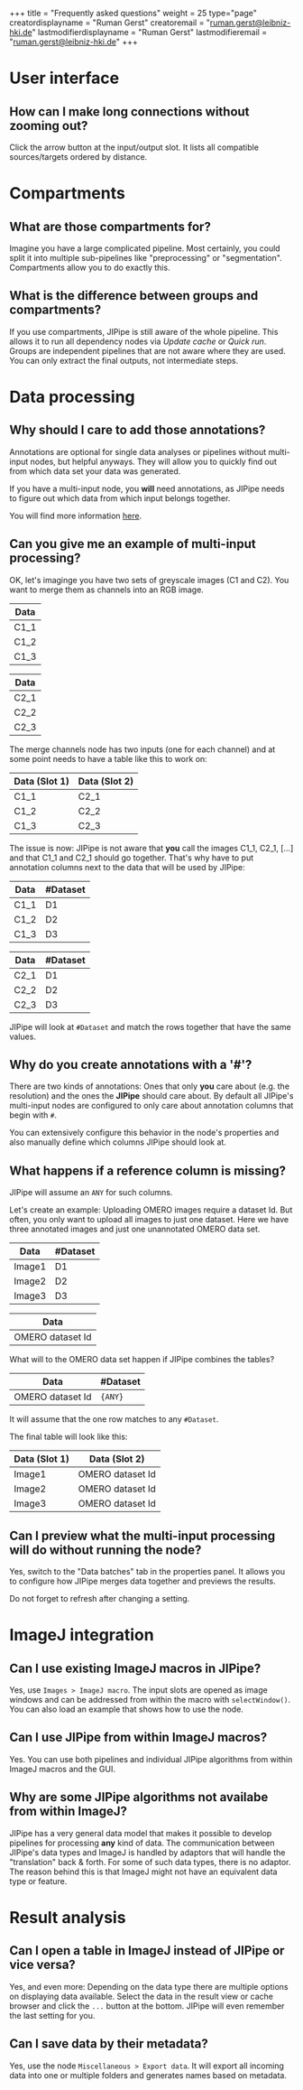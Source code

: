 +++
title = "Frequently asked questions"
weight = 25
type="page"
creatordisplayname = "Ruman Gerst"
creatoremail = "ruman.gerst@leibniz-hki.de"
lastmodifierdisplayname = "Ruman Gerst"
lastmodifieremail = "ruman.gerst@leibniz-hki.de"
+++

# User interface

## How can I make long connections without zooming out?

Click the arrow button at the input/output slot. It lists all compatible sources/targets ordered by distance.

# Compartments

## What are those compartments for?

Imagine you have a large complicated pipeline. Most certainly, you could split it into multiple
sub-pipelines like "preprocessing" or "segmentation". Compartments allow you to do exactly this.

## What is the difference between groups and compartments?

If you use compartments, JIPipe is still aware of the whole pipeline. This allows it to run
all dependency nodes via *Update cache* or *Quick run*.
Groups are independent pipelines that are not aware where they are used. You can only extract the
final outputs, not intermediate steps.

# Data processing

## Why should I care to add those annotations?

Annotations are optional for single data analyses or pipelines without multi-input nodes, but helpful anyways.
They will allow you to quickly find out from which data set your data was generated.

If you have a multi-input node, you **will** need annotations, as JIPipe needs to figure out which data from which input belongs together.

You will find more information [here](/documentation/batch-pipelines).

## Can you give me an example of multi-input processing?

OK, let's imaginge you have two sets of greyscale images (C1 and C2). You want to merge them as channels into an RGB image.

| Data |
| ---- |
| C1_1 |
| C1_2 |
| C1_3 |

| Data |
| ---- |
| C2_1 |
| C2_2 |
| C2_3 |

The merge channels node has two inputs (one for each channel) and at some point needs to have a table like this to work on:

| Data (Slot 1) | Data (Slot 2) |
| ------------- | ------------- |
| C1_1          | C2_1          |
| C1_2          | C2_2          |
| C1_3          | C2_3          |

The issue is now: JIPipe is not aware that **you** call the images C1_1, C2_1, [...] and that C1_1 and C2_1 should go together. That's why have to put annotation columns next to the data that will be used by JIPipe:

| Data | #Dataset |
| ---- | -------- |
| C1_1 | D1       |
| C1_2 | D2       |
| C1_3 | D3       |

| Data | #Dataset |
| ---- | -------- |
| C2_1 | D1       |
| C2_2 | D2       |
| C2_3 | D3       |

JIPipe will look at `#Dataset` and match the rows together that have the same values.

## Why do you create annotations with a '#'?

There are two kinds of annotations: Ones that only **you** care about (e.g. the resolution) and the ones the **JIPipe** should care about.
By default all JIPipe's multi-input nodes are configured to only care about annotation columns that begin with `#`.

You can extensively configure this behavior in the node's properties and also manually define which columns JIPipe should look at.

## What happens if a reference column is missing?

JIPipe will assume an `ANY` for such columns.

Let's create an example: Uploading OMERO images require a dataset Id. But often, you only want to upload all images to just one dataset.
Here we have three annotated images and just one unannotated OMERO data set.

| Data   | #Dataset |
| ------ | -------- |
| Image1 | D1       |
| Image2 | D2       |
| Image3 | D3       |

| Data             |
| ---------------- |
| OMERO dataset Id |

What will to the OMERO data set happen if JIPipe combines the tables?

| Data             | #Dataset |
| ---------------- | -------- |
| OMERO dataset Id | `{ANY}`    |

It will assume that the one row matches to any `#Dataset`.

The final table will look like this:

| Data (Slot 1) | Data (Slot 2)    |
| ------------- | ---------------- |
| Image1        | OMERO dataset Id |
| Image2        | OMERO dataset Id |
| Image3        | OMERO dataset Id |

## Can I preview what the multi-input processing will do without running the node?

Yes, switch to the "Data batches" tab in the properties panel. It allows you to configure
how JIPipe merges data together and previews the results.

Do not forget to refresh after changing a setting.

# ImageJ integration

## Can I use existing ImageJ macros in JIPipe?

Yes, use `Images > ImageJ macro`. The input slots are opened as image windows and can be addressed from within the macro with `selectWindow()`.
You can also load an example that shows how to use the node.

## Can I use JIPipe from within ImageJ macros?

Yes. You can use both pipelines and individual JIPipe algorithms from within ImageJ
macros and the GUI.

## Why are some JIPipe algorithms not availabe from within ImageJ?

JIPipe has a very general data model that makes it possible to develop pipelines for processing **any** kind of data.
The communication between JIPipe's data types and ImageJ is handled by adaptors that will handle the "translation" back & forth.
For some of such data types, there is no adaptor. The reason behind this is that ImageJ might not have an equivalent data type or feature.

# Result analysis

## Can I open a table in ImageJ instead of JIPipe or vice versa?

Yes, and even more: Depending on the data type there are multiple options on displaying data available.
Select the data in the result view or cache browser and click the `...` button at the bottom.
JIPipe will even remember the last setting for you.

## Can I save data by their metadata?

Yes, use the node `Miscellaneous > Export data`. It will export all incoming data into one or multiple folders and
generates names based on metadata.
